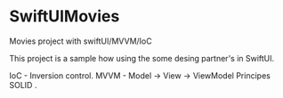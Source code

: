 # SwiftUIMovies
Movies project with swiftUI/MVVM/IoC

This project is a sample how using the some desing partner's in SwiftUI.

IoC - Inversion control.
MVVM - Model -> View -> ViewModel
Principes SOLID . 
